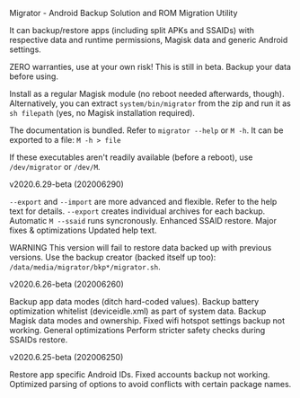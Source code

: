 Migrator - Android Backup Solution and ROM Migration Utility

It can backup/restore apps (including split APKs and SSAIDs) with respective data and runtime permissions, Magisk data and generic Android settings.

ZERO warranties, use at your own risk!
This is still in beta. Backup your data before using.

Install as a regular Magisk module (no reboot needed afterwards, though).
Alternatively, you can extract `system/bin/migrator` from the zip and run it as `sh filepath` (yes, no Magisk installation required).

The documentation is bundled.
Refer to `migrator --help` or `M -h`.
It can be exported to a file: `M -h > file`

If these executables aren't readily available (before a reboot), use `/dev/migrator` or `/dev/M`.


v2020.6.29-beta (202006290)

`--export` and `--import` are more advanced and flexible. Refer to the help text for details.
`--export` creates individual archives for each backup.
Automatic `M --ssaid` runs syncronously.
Enhanced SSAID restore.
Major fixes & optimizations
Updated help text.

WARNING
This version will fail to restore data backed up with previous versions.
Use the backup creator (backed itself up too): `/data/media/migrator/bkp*/migrator.sh`.


v2020.6.26-beta (202006260)

Backup app data modes (ditch hard-coded values).
Backup battery optimization whitelist (deviceidle.xml) as part of system data.
Backup Magisk data modes and ownership.
Fixed wifi hotspot settings backup not working.
General optimizations
Perform stricter safety checks during SSAIDs restore.


v2020.6.25-beta (202006250)

Restore app specific Android IDs.
Fixed accounts backup not working.
Optimized parsing of options to avoid conflicts with certain package names.
